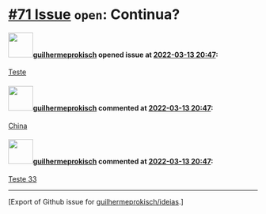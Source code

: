 # [\#71 Issue](https://github.com/guilhermeprokisch/ideias/issues/71) `open`: Continua?

#### <img src="https://avatars.githubusercontent.com/u/12011070?u=f18e95eceaa97f69b9d0c5a06270d7bdfbc44b5a&v=4" width="50">[guilhermeprokisch](https://github.com/guilhermeprokisch) opened issue at [2022-03-13 20:47](https://github.com/guilhermeprokisch/ideias/issues/71):

[ Teste ](73)

#### <img src="https://avatars.githubusercontent.com/u/12011070?u=f18e95eceaa97f69b9d0c5a06270d7bdfbc44b5a&v=4" width="50">[guilhermeprokisch](https://github.com/guilhermeprokisch) commented at [2022-03-13 20:47](https://github.com/guilhermeprokisch/ideias/issues/71#issuecomment-1066179450):

[ China ](72)

#### <img src="https://avatars.githubusercontent.com/u/12011070?u=f18e95eceaa97f69b9d0c5a06270d7bdfbc44b5a&v=4" width="50">[guilhermeprokisch](https://github.com/guilhermeprokisch) commented at [2022-03-13 20:47](https://github.com/guilhermeprokisch/ideias/issues/71#issuecomment-1066179664):

[ Teste 33 ](74)


-------------------------------------------------------------------------------



[Export of Github issue for [guilhermeprokisch/ideias](https://github.com/guilhermeprokisch/ideias).]
